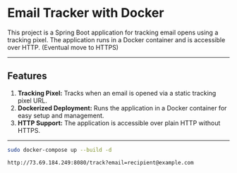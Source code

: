 # Email Tracker with Docker

This project is a Spring Boot application for tracking email opens using a tracking pixel. The application runs in a Docker container and is accessible over HTTP. (Eventual move to HTTPS)

---

## Features

1. **Tracking Pixel:** Tracks when an email is opened via a static tracking pixel URL.
2. **Dockerized Deployment:** Runs the application in a Docker container for easy setup and management.
3. **HTTP Support:** The application is accessible over plain HTTP without HTTPS.

---

```bash
sudo docker-compose up --build -d
```
```bash
http://73.69.184.249:8080/track?email=recipient@example.com
```
